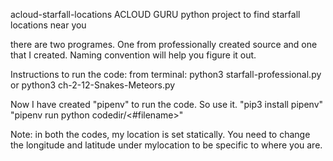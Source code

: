  acloud-starfall-locations
ACLOUD GURU python project to find starfall locations near you

there are two programes. One from professionally created source and one that I created.
Naming convention will help you figure it out.

Instructions to run the code:
from terminal:
python3 starfall-professional.py
or
python3 ch-2-12-Snakes-Meteors.py

Now I have created "pipenv" to run the code. So use it. 
"pip3 install pipenv"
"pipenv run python codedir/<#filename>"

Note:
in both the codes, my location is set statically. You need to change the longitude and latitude under mylocation to be specific to where you are. 
